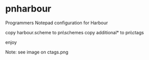 # pnharbour
Programmers Notepad configuration for Harbour

copy harbour.scheme to pn\schemes
copy additional*    to pn\ctags

enjoy

Note: see image on ctags.png
